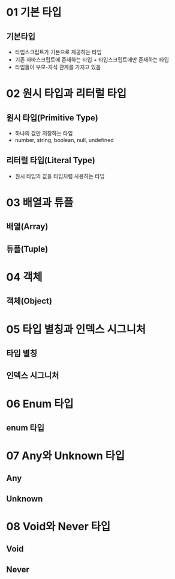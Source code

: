 # 01 기본 타입
## 기본타입
- 타입스크립트가 기본으로 제공하는 타입
- 기존 자바스크립트에 존재하는 타입 + 타입스크립트에만 존재하는 타입
- 타입들이 부모-자식 관계를 가지고 있음


# 02 원시 타입과 리터럴 타입
## 원시 타입(Primitive Type)
- 하나의 값만 저장하는 타입
- number, string, boolean, null, undefined
## 리터럴 타입(Literal Type)
- 원시 타입의 값을 타입처럼 사용하는 타입


# 03 배열과 튜플
## 배열(Array)

## 튜플(Tuple)


# 04 객체
## 객체(Object)


# 05 타입 별칭과 인덱스 시그니처
## 타입 별칭

## 인덱스 시그니처



# 06 Enum 타입
## enum 타입


# 07 Any와 Unknown 타입
## Any

## Unknown


# 08 Void와 Never 타입
## Void

## Never
